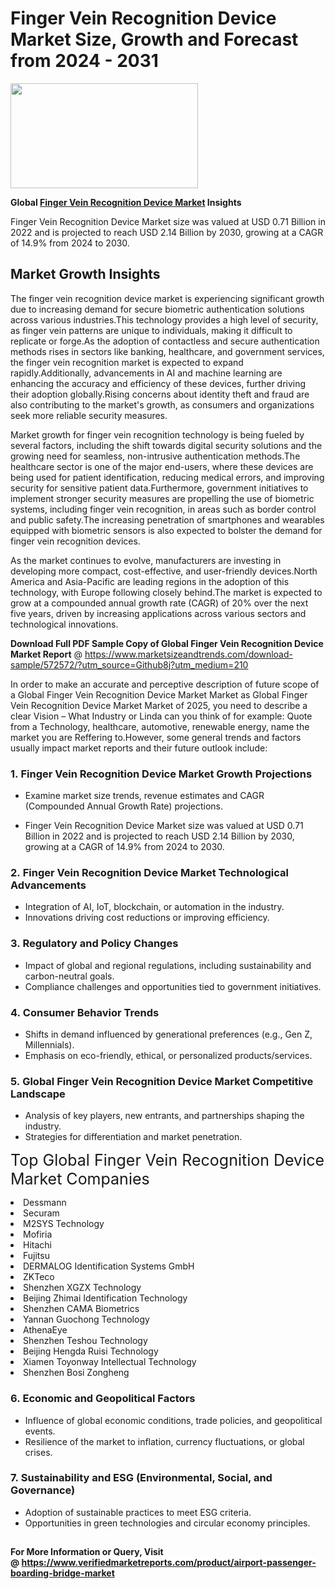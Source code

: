 <H1>Finger Vein Recognition Device Market Size, Growth and Forecast from 2024 - 2031</H1><img class="aligncenter size-medium wp-image-584254" src="https://thirdeyenews.in/wp-content/uploads/2024/09/Global-Market-Research-300x168.jpeg" alt="" width="300" height="168" /><p><strong>Global&nbsp;<a href="https://www.marketsizeandtrends.com/download-sample/572572/?utm_source=Github8j?utm_medium=210">Finger Vein Recognition Device Market</a> Insights</strong></p><p>Finger Vein Recognition Device Market size was valued at USD 0.71 Billion in 2022 and is projected to reach USD 2.14 Billion by 2030, growing at a CAGR of 14.9% from 2024 to 2030.</p><p><h2>Market Growth Insights</h2> <p>The finger vein recognition device market is experiencing significant growth due to increasing demand for secure biometric authentication solutions across various industries.This technology provides a high level of security, as finger vein patterns are unique to individuals, making it difficult to replicate or forge.As the adoption of contactless and secure authentication methods rises in sectors like banking, healthcare, and government services, the finger vein recognition market is expected to expand rapidly.Additionally, advancements in AI and machine learning are enhancing the accuracy and efficiency of these devices, further driving their adoption globally.Rising concerns about identity theft and fraud are also contributing to the market's growth, as consumers and organizations seek more reliable security measures.</p> <p>Market growth for finger vein recognition technology is being fueled by several factors, including the shift towards digital security solutions and the growing need for seamless, non-intrusive authentication methods.The healthcare sector is one of the major end-users, where these devices are being used for patient identification, reducing medical errors, and improving security for sensitive patient data.Furthermore, government initiatives to implement stronger security measures are propelling the use of biometric systems, including finger vein recognition, in areas such as border control and public safety.The increasing penetration of smartphones and wearables equipped with biometric sensors is also expected to bolster the demand for finger vein recognition devices.</p> <p>As the market continues to evolve, manufacturers are investing in developing more compact, cost-effective, and user-friendly devices.North America and Asia-Pacific are leading regions in the adoption of this technology, with Europe following closely behind.The market is expected to grow at a compounded annual growth rate (CAGR) of 20% over the next five years, driven by increasing applications across various sectors and technological innovations.</p> <p><span class=""><strong>Download Full PDF Sample Copy of Global Finger Vein Recognition Device Market Report</strong> @ <a href="https://www.marketsizeandtrends.com/download-sample/572572/?utm_source=Github8j?utm_medium=210" target="_blank">https://www.marketsizeandtrends.com/download-sample/572572/?utm_source=Github8j?utm_medium=210</a></span></p><p>In order to make an accurate and perceptive description of future scope of a Global&nbsp;Finger Vein Recognition Device Market Market as Global&nbsp;Finger Vein Recognition Device Market Market of 2025, you need to describe a clear Vision &ndash; What Industry or Linda can you think of for example: Quote from a Technology, healthcare, automotive, renewable energy, name the market you are Reffering to.However, some general trends and factors usually impact market reports and their future outlook include:</p><h3>1.&nbsp;<strong>Finger Vein Recognition Device Market Growth Projections</strong></h3><ul><li>Examine market size trends, revenue estimates and CAGR (Compounded Annual Growth Rate) projections.</li><li><p>Finger Vein Recognition Device Market size was valued at USD 0.71 Billion in 2022 and is projected to reach USD 2.14 Billion by 2030, growing at a CAGR of 14.9% from 2024 to 2030.</p></li></ul><h3>2.&nbsp;<strong>Finger Vein Recognition Device Market Technological Advancements</strong></h3><ul><li>Integration of AI, IoT, blockchain, or automation in the industry.</li><li>Innovations driving cost reductions or improving efficiency.</li></ul><h3>3.&nbsp;<strong>Regulatory and Policy Changes</strong></h3><ul><li>Impact of global and regional regulations, including sustainability and carbon-neutral goals.</li><li>Compliance challenges and opportunities tied to government initiatives.</li></ul><h3>4.&nbsp;<strong>Consumer Behavior Trends</strong></h3><ul><li>Shifts in demand influenced by generational preferences (e.g., Gen Z, Millennials).</li><li>Emphasis on eco-friendly, ethical, or personalized products/services.</li></ul><h3>5.&nbsp;<strong>Global Finger Vein Recognition Device Market Competitive Landscape</strong></h3><ul><li>Analysis of key players, new entrants, and partnerships shaping the industry.</li><li>Strategies for differentiation and market penetration.</li></ul><p data-pm-slice="1 1 []"><span style="color: inherit; font-family: inherit; font-size: 25px;">Top Global Finger Vein Recognition Device Market Companies</span></p><div class="" data-test-id=""><p><li>Dessmann</li><li> Securam</li><li> M2SYS Technology</li><li> Mofiria</li><li> Hitachi</li><li> Fujitsu</li><li> DERMALOG Identification Systems GmbH</li><li> ZKTeco</li><li> Shenzhen XGZX Technology</li><li> Beijing Zhimai Identification Technology</li><li> Shenzhen CAMA Biometrics</li><li> Yannan Guochong Technology</li><li> AthenaEye</li><li> Shenzhen Teshou Technology</li><li> Beijing Hengda Ruisi Technology</li><li> Xiamen Toyonway Intellectual Technology</li><li> Shenzhen Bosi Zongheng</li></p></div><h3>6.&nbsp;<strong>Economic and Geopolitical Factors</strong></h3><ul><li>Influence of global economic conditions, trade policies, and geopolitical events.</li><li>Resilience of the market to inflation, currency fluctuations, or global crises.</li></ul><h3>7.&nbsp;<strong>Sustainability and ESG (Environmental, Social, and Governance)</strong></h3><ul><li>Adoption of sustainable practices to meet ESG criteria.</li><li>Opportunities in green technologies and circular economy principles.</li></ul><h2><strong style="font-size: 14px;">For More Information or Query, Visit @&nbsp;</strong><a style="background-color: #ffffff; font-size: 14px;" href="https://www.marketsizeandtrends.com/report/finger-vein-recognition-device-market/" target="_blank">https://www.verifiedmarketreports.com/product/airport-passenger-boarding-bridge-market</a></h2>